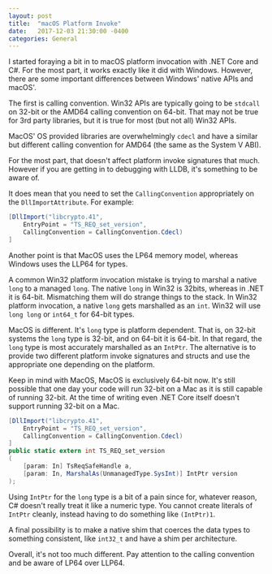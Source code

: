 ```yaml
---
layout: post
title:  "macOS Platform Invoke"
date:   2017-12-03 21:30:00 -0400
categories: General
---
```


I started foraying a bit in to macOS platform invocation with .NET Core and C#.
For the most part, it works exactly like it did with Windows. However, there are
some important differences between Windows' native APIs and macOS'.

The first is calling convention. Win32 APIs are typically going to be `stdcall`
on 32-bit or the AMD64 calling convention on 64-bit. That may not be true for 3rd
party libraries, but it is true for most (but not all) Win32 APIs.

MacOS' OS provided libraries are overwhelmingly `cdecl` and have a similar but
different calling convention for AMD64 (the same as the System V ABI).

For the most part, that doesn't affect platform invoke signatures that much.
However if you are getting in to debugging with LLDB, it's something to be aware
of.

It does mean that you need to set the `CallingConvention` appropriately on the
`DllImportAttribute`. For example:

```csharp
[DllImport("libcrypto.41",
    EntryPoint = "TS_REQ_set_version",
    CallingConvention = CallingConvention.Cdecl)
]
```

Another point is that MacOS uses the LP64 memory model, whereas Windows uses the
LLP64 for types.

A common Win32 platform invocation mistake is trying to marshal a native `long`
to a managed `long`. The native `long` in Win32 is 32bits, whereas in .NET it is
64-bit. Mismatching them will do strange things to the stack. In Win32 platform
invocation, a native `long` gets marshalled as an `int`. Win32 will use
`long long` or `int64_t` for 64-bit types.

MacOS is different. It's `long` type is platform dependent. That is, on 32-bit
systems the `long` type is 32-bit, and on 64-bit it is 64-bit. In that regard,
the `long` type is most accurately marshalled as an `IntPtr`. The alternative
is to provide two different platform invoke signatures and structs and use the
appropriate one depending on the platform.

Keep in mind with MacOS, MacOS is exclusively 64-bit now. It's still possible
that one day your code will run 32-bit on a Mac as it is still capable of
running 32-bit. At the time of writing even .NET Core itself doesn't support
running 32-bit on a Mac.

```csharp
[DllImport("libcrypto.41",
    EntryPoint = "TS_REQ_set_version",
    CallingConvention = CallingConvention.Cdecl)
]
public static extern int TS_REQ_set_version
(
    [param: In] TsReqSafeHandle a,
    [param: In, MarshalAs(UnmanagedType.SysInt)] IntPtr version
);
```

Using `IntPtr` for the `long` type is a bit of a pain since for, whatever
reason, C# doesn't really treat it like a numeric type. You cannot create
literals of `IntPtr` cleanly, instead having to do something like `(IntPtr)1`.

A final possibility is to make a native shim that coerces the data types to
something consistent, like `int32_t` and have a shim per architecture.

Overall, it's not too much different. Pay attention to the calling convention
and be aware of LP64 over LLP64.